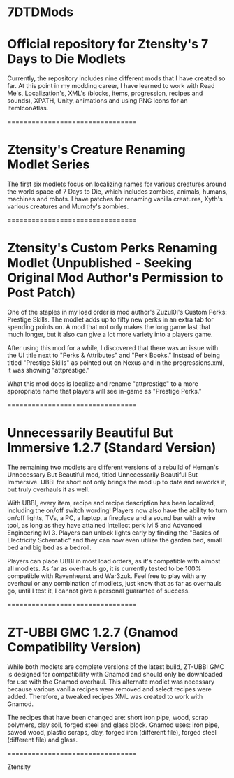# 7DTDMods
 Official repository for Ztensity's 7 Days to Die Modlets
 ================================
 
 Currently, the repository includes nine different mods that I have created so far. At this point in my modding career, I have learned to work with Read Me's, Localization's, XML's (blocks, items, progression, recipes and sounds), XPATH, Unity, animations and using PNG icons for an ItemIconAtlas.
 
 
 ================================
 
 
 Ztensity's Creature Renaming Modlet Series
 =======
 
 The first six modlets focus on localizing names for various creatures around the world space of 7 Days to Die, which includes zombies, animals, humans, machines and robots. I have patches for renaming vanilla creatures, Xyth's various creatures and Mumpfy's zombies.
 
 
 ================================
 
 
 Ztensity's Custom Perks Renaming Modlet (Unpublished - Seeking Original Mod Author's Permission to Post Patch)
 =======
 
 One of the staples in my load order is mod author's Zuzul0l's Custom Perks: Prestige Skills. The modlet adds up to fifty new perks in an extra tab for spending points on. A mod that not only makes the long game last that much longer, but it also can give a lot more variety into a players game.
 
 After using this mod for a while, I discovered that there was an issue with the UI title next to "Perks & Attributes" and "Perk Books." Instead of being titled "Prestige Skills" as pointed out on Nexus and in the progressions.xml, it was showing "attprestige."
 
 What this mod does is localize and rename "attprestige" to a more appropriate name that players will see in-game as "Prestige Perks."
 
 
 ================================
 
 
 Unnecessarily Beautiful But Immersive 1.2.7 (Standard Version)
 =======
 
 The remaining two modlets are different versions of a rebuild of Hernan's Unnecessary But Beautiful mod, titled Unnecessarily Beautiful But Immersive. UBBI for short not only brings the mod up to date and reworks it, but truly overhauls it as well. 
 
 With UBBI, every item, recipe and recipe description has been localized, including the on/off switch wording! Players now also have the ability to turn on/off lights, TVs, a PC, a laptop, a fireplace and a sound bar with a wire tool, as long as they have attained Intellect perk lvl 5 and Advanced Engineering lvl 3. Players can unlock lights early by finding the "Basics of Electricity Schematic" and they can now even utilize the garden bed, small bed and big bed as a bedroll.
 
 Players can place UBBI in most load orders, as it's compatible with almost all modlets. As far as overhauls go, it is currently tested to be 100% compatible with Ravenhearst and War3zuk. Feel free to play with any overhaul or any combination of modlets, just know that as far as overhauls go, until I test it, I cannot give a personal guarantee of success.
 
 
 ================================
 
 
 ZT-UBBI GMC 1.2.7 (Gnamod Compatibility Version)
 =======
 
 While both modlets are complete versions of the latest build, ZT-UBBI GMC is designed for compatibility with Gnamod and should only be downloaded for use with the Gnamod overhaul. This alternate modlet was necessary because various vanilla recipes were removed and select recipes were added. Therefore, a tweaked recipes XML was created to work with Gnamod.
 
 The recipes that have been changed are: short iron pipe, wood, scrap polymers, clay soil, forged steel and glass block. Gnamod uses: iron pipe, sawed wood, plastic scraps, clay, forged iron (different file), forged steel (different file) and glass.
 
 
 ================================
 
 
 Ztensity